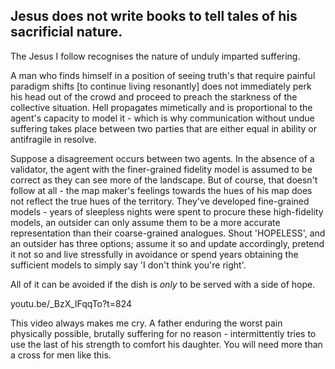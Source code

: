 ## Jesus does not write books to tell tales of his sacrificial nature.

The Jesus I follow recognises the nature of unduly imparted suffering. 

A man who finds himself in a position of seeing truth's that require painful paradigm shifts [to continue living resonantly] does not immediately perk his head out of the crowd and proceed to preach the starkness of the collective situation. Hell propagates mimetically and is proportional to the agent's capacity to model it - which is why communication without undue suffering takes place between two parties that are either equal in ability or antifragile in resolve. 

Suppose a disagreement occurs between two agents. In the absence of a validator, the agent with the finer-grained fidelity model is assumed to be correct as they can see more of the landscape. But of course, that doesn't follow at all - the map maker's feelings towards the hues of his map does not reflect the true hues of the territory. They've developed fine-grained models - years of sleepless nights were spent to procure these high-fidelity models, an outsider can only assume them to be a more accurate representation than their coarse-grained analogues. Shout 'HOPELESS', and an outsider has three options; assume it so and update accordingly, pretend it not so and live stressfully in avoidance or spend years obtaining the sufficient models to simply say 'I don't think you're right'.

All of it can be avoided if the dish is *only* to be served with a side of hope.

youtu.be/_BzX_lFqqTo?t=824

This video always makes me cry. A father enduring the worst pain physically possible, brutally suffering for no reason - intermittently tries to use the last of his strength to comfort his daughter. You will need more than a cross for men like this. 

